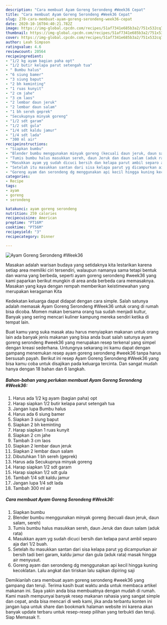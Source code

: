 ```yaml
---
description: "Cara membuat Ayam Goreng Serondeng #Week36 Cepat"
title: "Cara membuat Ayam Goreng Serondeng #Week36 Cepat"
slug: 270-cara-membuat-ayam-goreng-serondeng-week36-cepat
date: 2020-10-16T04:40:21.782Z
image: https://img-global.cpcdn.com/recipes/51af7341e685b3a2/751x532cq70/ayam-goreng-serondeng-week36-foto-resep-utama.jpg
thumbnail: https://img-global.cpcdn.com/recipes/51af7341e685b3a2/751x532cq70/ayam-goreng-serondeng-week36-foto-resep-utama.jpg
cover: https://img-global.cpcdn.com/recipes/51af7341e685b3a2/751x532cq70/ayam-goreng-serondeng-week36-foto-resep-utama.jpg
author: Leah Simpson
ratingvalue: 4.6
reviewcount: 20564
recipeingredient:
- "1/2 kg ayam bagian paha opt"
- "1/2 butir kelapa parut setengah tua"
- " Bumbu halus"
- "6 siung bamer"
- "3 siung baput"
- "2 bh keminting"
- "1 ruas kunyit"
- "2 cm jahe"
- "3 cm laos"
- "2 lembar daun jeruk"
- "2 lembar daun salam"
- "1 bh sereh geprek"
- "Secukupnya minyak goreng"
- "1/2 sdt garam"
- "1/2 sdt gula"
- "1/4 sdt kaldu jamur"
- "1/4 sdt lada"
- "300 ml air"
recipeinstructions:
- "Siapkan bumbu"
- "Blender bumbu menggunakan minyak goreng (kecuali daun jeruk, daun salam, sereh)"
- "Tumis bumbu halus masukkan sereh, daun Jeruk dan daun salam (aduk rata)"
- "Masukkan ayam yg sudah dicuci bersih dan kelapa parut ambil separo aja dari 1/2 buah."
- "Setelah itu masukkan santan dari sisa kelapa parut yg dicampurkan air bersih tadi beri garam, kaldu jamur dan gula (aduk rata) masak hingga air menyusut."
- "Goreng ayam dan serondeng dg menggunakan api kecil hingga kuning kecoklatan. Lalu angkat dan tiriskan lalu sajikan dipiring saji"
categories:
- Recipe
tags:
- ayam
- goreng
- serondeng

katakunci: ayam goreng serondeng 
nutrition: 259 calories
recipecuisine: American
preptime: "PT16M"
cooktime: "PT56M"
recipeyield: "3"
recipecategory: Dinner

---
```



![Ayam Goreng Serondeng #Week36](https://img-global.cpcdn.com/recipes/51af7341e685b3a2/751x532cq70/ayam-goreng-serondeng-week36-foto-resep-utama.jpg)

Masakan adalah warisan budaya yang setidaknya kita lestarikan karena setiap area memiliki ciri tersendiri, walaupun namanya sama tetapi bentuk dan warna yang berbeda, seperti ayam goreng serondeng #week36 yang kami paparkan berikut mungkin di area anda berbeda cara memasaknya. Masakan yang kaya dengan rempah memberikan keistimewahan yang merupakan keragaman Kita

Kedekatan keluarga dapat didapat dengan cara simple. Salah satunya adalah memasak Ayam Goreng Serondeng #Week36 untuk orang di rumah bisa dicoba. Momen makan bersama orang tua sudah menjadi kultur, Banyak yang sering mencari kuliner kampung mereka sendiri ketika di tempat lain.



Buat kamu yang suka masak atau harus menyiapkan makanan untuk orang lain ada banyak jenis makanan yang bisa anda buat salah satunya ayam goreng serondeng #week36 yang merupakan resep terkenal yang simpel dengan kreasi sederhana. Untungnya sekarang ini kamu dapat dengan gampang menemukan resep ayam goreng serondeng #week36 tanpa harus bersusah payah.
Berikut ini resep Ayam Goreng Serondeng #Week36 yang bisa kamu coba untuk disajikan pada keluarga tercinta. Dan sangat mudah hanya dengan 18 bahan dan 6 langkah.


<!--inarticleads1-->

##### Bahan-bahan yang perlukan membuat Ayam Goreng Serondeng #Week36:

1. Harus ada 1/2 kg ayam (bagian paha) opt
1. Harap siapkan 1/2 butir kelapa parut setengah tua
1. Jangan lupa  Bumbu halus
1. Harus ada 6 siung bamer
1. Siapkan 3 siung baput
1. Siapkan 2 bh keminting
1. Harap siapkan 1 ruas kunyit
1. Siapkan 2 cm jahe
1. Tambah 3 cm laos
1. Siapkan 2 lembar daun jeruk
1. Siapkan 2 lembar daun salam
1. Dibutuhkan 1 bh sereh (geprek)
1. Harus ada Secukupnya minyak goreng
1. Harap siapkan 1/2 sdt garam
1. Harap siapkan 1/2 sdt gula
1. Tambah 1/4 sdt kaldu jamur
1. Jangan lupa 1/4 sdt lada
1. Tambah 300 ml air




<!--inarticleads2-->

##### Cara membuat  Ayam Goreng Serondeng #Week36:

1. Siapkan bumbu
1. Blender bumbu menggunakan minyak goreng (kecuali daun jeruk, daun salam, sereh)
1. Tumis bumbu halus masukkan sereh, daun Jeruk dan daun salam (aduk rata)
1. Masukkan ayam yg sudah dicuci bersih dan kelapa parut ambil separo aja dari 1/2 buah.
1. Setelah itu masukkan santan dari sisa kelapa parut yg dicampurkan air bersih tadi beri garam, kaldu jamur dan gula (aduk rata) masak hingga air menyusut.
1. Goreng ayam dan serondeng dg menggunakan api kecil hingga kuning kecoklatan. Lalu angkat dan tiriskan lalu sajikan dipiring saji




Demikianlah cara membuat ayam goreng serondeng #week36 yang gampang dan teruji. Terima kasih buat waktu anda untuk membaca artikel makanan ini. Saya yakin anda bisa membuatnya dengan mudah di rumah. Kami masih mempunyai banyak resep makanan rahasia yang sangat simple dan cepat, anda bisa mencari di web kami, jika anda terbantu konten ini jangan lupa untuk share dan bookmark halaman website ini karena akan banyak update terbaru untuk resep-resep pilihan yang terbukti dan teruji. Siap Memasak !!. 
